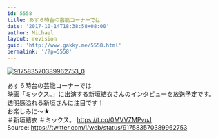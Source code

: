```yaml
---
id: 5558
title: あす６時台の芸能コーナーでは
date: '2017-10-14T18:38:58+08:00'
author: Michael
layout: revision
guid: 'http://www.gakky.me/5558.html'
permalink: '/?p=5558'
---
```


[![917583570389962753_0](http://www.yui-aragaki.org/wp-content/uploads/2017/10/917583570389962753_0.jpg)](http://www.yui-aragaki.org/wp-content/uploads/2017/10/917583570389962753_0.jpg)

あす６時台の芸能コーナーでは  
映画「ミックス。」に出演する新垣結衣さんのインタビューを放送予定です。  
透明感溢れる新垣さんに注目です！  
お楽しみに～★  
＃新垣結衣 ＃ミックス。 https://t.co/0MVVZMPvuJ  
Source: <https://twitter.com/i/web/status/917583570389962753>